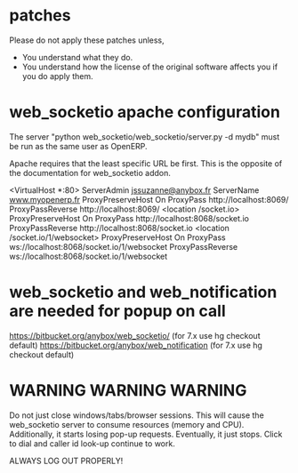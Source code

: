 patches
============================
Please do not apply these patches unless,
* You understand what they do.
* You understand how the license of the original software affects you if you
  do apply them.


web_socketio apache configuration
=================================

The server "python web_socketio/web_socketio/server.py -d mydb" must be run as
the same user as OpenERP.

Apache requires that the least specific URL be first. This is the opposite of
the documentation for web_socketio addon.

<VirtualHost *:80>
    ServerAdmin jssuzanne@anybox.fr
    ServerName www.myopenerp.fr
    <location />
            ProxyPreserveHost On
            ProxyPass http://localhost:8069/
            ProxyPassReverse http://localhost:8069/
    </location>
    <location /socket.io>
            ProxyPreserveHost On
            ProxyPass http://localhost:8068/socket.io
            ProxyPassReverse http://localhost:8068/socket.io
    </location>
    <location /socket.io/1/websocket>
            ProxyPreserveHost On
            ProxyPass ws://localhost:8068/socket.io/1/websocket
            ProxyPassReverse ws://localhost:8068/socket.io/1/websocket
    </location>

</VirtualHost>


web_socketio and web_notification are needed for popup on call
==============================================================
https://bitbucket.org/anybox/web_socketio/ (for 7.x use hg checkout default)
https://bitbucket.org/anybox/web_notification (for 7.x use hg checkout default)



WARNING WARNING WARNING
=======================

Do not just close windows/tabs/browser sessions. This will cause the web_socketio
server to consume resources (memory and CPU). Additionally, it starts losing pop-up requests.
Eventually, it just stops. Click to dial and caller id look-up continue to work.

ALWAYS LOG OUT PROPERLY!
